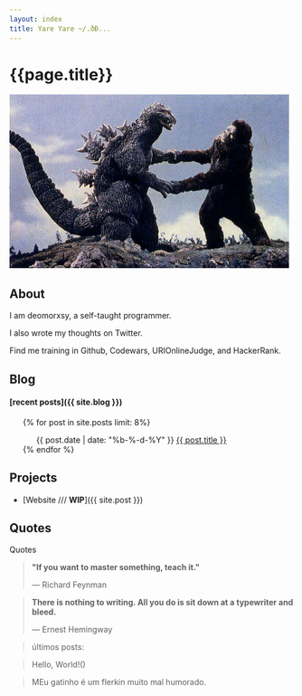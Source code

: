 ```yaml
---
layout: index
title: Yare Yare ~/.ðÐ...
---
```


# {{page.title}}
<img class="product-img" src="images/kong1.jpg" alt="banana" />

## About

I am deomorxsy, a self-taught programmer.
<p>I also wrote my thoughts on Twitter.</p>
<p>Find me training in Github, Codewars, URIOnlineJudge, and HackerRank.</p>

## Blog

#### [recent posts]({{ site.blog }})
<ul class="myposts">
{% for post in site.posts limit: 8%}
    <ul>
    <span class="postDate">{{ post.date | date: "%b-%-d-%Y" }}</span>
    <a href="{{ post.url }}" class="adatepost">{{ post.title }}</a>
    </ul>
{% endfor %}
</ul>


## Projects

- [Website <span class="mydivbars">///</span> **WIP**]({{ site.post }})

## Quotes

<section class="quotes">
	<span class="h1">Quotes</span>
	<blockquote>
		<strong>"If you want to master something, teach it."</strong>
		<p>— Richard Feynman</p>
	</blockquote>
	<blockquote>
		<strong>There is nothing to writing. All you do is sit down at a typewriter and bleed.</strong>
    	<p>— Ernest Hemingway</p>
	</blockquote>
</section>

> últimos posts:

> Hello, World!()

>MEu gatinho é um flerkin muito mal humorado.


